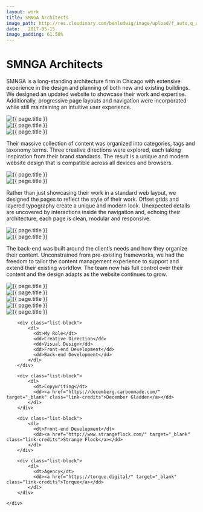 ```yaml
---
layout: work
title: SMNGA Architects
image_path: http://res.cloudinary.com/benludwig/image/upload/f_auto,q_auto/v1497727835/smnga-01-home_mucwfr.jpg
date:   2017-05-15
image_padding: 61.50%
---
```

<div class="grid-container">
<div class="grid">


<div class="grid-item">
  <div class="copy-block split revealblock">
  <div class="copy-left">
    <h1>SMNGA Architects</h1>
    </div>
    <div class="copy-right">
    <p>SMNGA is a long-standing architecture firm in Chicago with extensive experience in the design and planning of both new and existing buildings. We designed an updated website to showcase their work and expertise. Additionally, progressive page layouts and navigation were incorporated while still maintaining an intuitive user experience.</p>
    </div>
  </div>
</div>

<div class="grid-item">
<div class="imgblock revealblock">
  <div class="signal"></div>
  <div class="imgfull">
  <img src="http://res.cloudinary.com/benludwig/image/upload/f_auto,q_auto/v1497727835/smnga-01-home_mucwfr.jpg" alt="{{ page.title }}" onload="imgLoaded(this)">
</div>
</div>
</div>

<div class="grid-item">
<div class="imgblock revealblock">
  <div class="signal"></div>
  <div class="imgfull">
  <img src="http://res.cloudinary.com/benludwig/image/upload/f_auto,q_auto/v1497727852/smnga-03-federico_uljq1s.jpg" alt="{{ page.title }}" onload="imgLoaded(this)">
</div>
</div>
</div>

<div class="grid-item">
<div class="imgblock revealblock">
  <div class="signal"></div>
  <div class="imgfull">
  <img src="http://res.cloudinary.com/benludwig/image/upload/f_auto,q_auto/v1497727868/smnga-10-search_tjdvtv.jpg" alt="{{ page.title }}" onload="imgLoaded(this)">
</div>
</div>
</div>

<div class="grid-item">
  <div class="copy-block split revealblock">
  <div class="copy-left">
    <p>Their massive collection of content was organized into categories, tags and taxonomy terms. Three creative directions were explored, each taking inspiration from their brand standards. The result is a unique and modern website design that is compatible across all devices and browsers.</p>
    </div>
  </div>
</div>

<div class="grid-item">
<div class="imgblock revealblock">
  <div class="signal"></div>
  <div class="imgfull">
  <img src="http://res.cloudinary.com/benludwig/image/upload/f_auto,q_auto/v1497728081/smnga-29-case-studies-animated_mu3qwl.gif" alt="{{ page.title }}" onload="imgLoaded(this)">
</div>
</div>
</div>

<div class="grid-item">
<div class="imgblock revealblock">
  <div class="signal"></div>
  <div class="imgfull">
  <img src="http://res.cloudinary.com/benludwig/image/upload/f_auto,q_auto/v1497727897/smnga-16-skinner_fwjjfo.jpg" alt="{{ page.title }}" onload="imgLoaded(this)">
</div>
</div>
</div>

<div class="grid-item">
  <div class="copy-block split revealblock">
  <div class="copy-left">
    <p>Rather than just showcasing their work in a standard web layout, we designed the pages to reflect the style of their work. Offset grids and layered typography create a unique and modern look. Unexpected details are uncovered by interactions inside the navigation and, echoing their architecture, each page is clean, modular and responsive.</p>
    </div>
  </div>
</div>

<div class="grid-item">
<div class="imgblock revealblock">
  <div class="signal"></div>
  <div class="imgfull">
  <img src="http://res.cloudinary.com/benludwig/image/upload/f_auto,q_auto/v1497727890/smnga-15-federico_poodrv.jpg" alt="{{ page.title }}" onload="imgLoaded(this)">
</div>
</div>
</div>

<div class="grid-item">
<div class="imgblock revealblock">
  <div class="signal"></div>
  <div class="imgfull">
  <img src="http://res.cloudinary.com/benludwig/image/upload/f_auto,q_auto/v1497727823/smnga-01-about-us_xbasoe.jpg" alt="{{ page.title }}" onload="imgLoaded(this)">
</div>
</div>
</div>

<div class="grid-item">
  <div class="copy-block split revealblock">
  <div class="copy-left">
    <p>The back-end was built around the client’s needs and how they organize their content. Unconstrained from pre-existing frameworks, we had the freedom to tailor the content management experience to support and extend their existing workflow. The team now has full control over their content and the design adapts as the website continues to grow.</p>
    </div>
  </div>
</div>

<div class="grid-item">
<div class="imgblock revealblock">
  <div class="signal"></div>
  <div class="imgfull">
  <img src="http://res.cloudinary.com/benludwig/image/upload/f_auto,q_auto/v1497727885/smnga-13-front_qhgtna.jpg" alt="{{ page.title }}" onload="imgLoaded(this)">
</div>
</div>
</div>

<div class="grid-item">
<div class="imgblock revealblock">
  <div class="signal"></div>
  <div class="imgfull">
  <img src="http://res.cloudinary.com/benludwig/image/upload/f_auto,q_auto/v1497727880/smnga-12-green_agodhw.jpg" alt="{{ page.title }}" onload="imgLoaded(this)">
</div>
</div>
</div>

<div class="grid-item">
<div class="imgblock revealblock">
  <div class="signal"></div>
  <div class="imgfull">
  <img src="http://res.cloudinary.com/benludwig/image/upload/f_auto,q_auto/v1497734523/smnga-08-sketch_ibx2bu.jpg" alt="{{ page.title }}" onload="imgLoaded(this)">
</div>
</div>
</div>

<div class="grid-item">
<div class="imgblock revealblock">
  <div class="signal"></div>
  <div class="imgfull">
  <img src="http://res.cloudinary.com/benludwig/image/upload/f_auto,q_auto/v1497727841/smnga-02-case-study_rj1cot.jpg" alt="{{ page.title }}" onload="imgLoaded(this)">
</div>
</div>
</div>

<div class="grid-item">
<div class="imgblock revealblock">
  <div class="signal"></div>
  <div class="imgfull">
  <img src="http://res.cloudinary.com/benludwig/image/upload/f_auto,q_auto/v1497727903/smnga-27-nav_tqts2n.gif" alt="{{ page.title }}" onload="imgLoaded(this)">
</div>
</div>
</div>

<div class="grid-item">
  <div class="copy-block revealblock">
    <div class="list-blocks">

        <div class="list-block">
            <dl>
              <dt>My Role</dt>
              <dd>Creative Direction</dd>
              <dd>Visual Design</dd>
              <dd>Front-end Development</dd>
              <dd>Back-end Development</dd>
            </dl>
        </div>

        <div class="list-block">
            <dl>
              <dt>Copywriting</dt>
              <dd><a href="https://decemberg.carbonmade.com/" target="_blank" class="link-credits">December Gladden</a></dd>
            </dl>
        </div>

        <div class="list-block">
            <dl>
              <dt>Front-end Development</dt>
              <dd><a href="http://www.strangeflock.com/" target="_blank" class="link-credits">Strange Flock</a></dd>
            </dl>
        </div>

        <div class="list-block">
            <dl>
              <dt>Agency</dt>
              <dd><a href="https://torque.digital/" target="_blank" class="link-credits">Torque</a></dd>
            </dl>
        </div>

    </div>
  </div>
</div>



</div>
</div>

